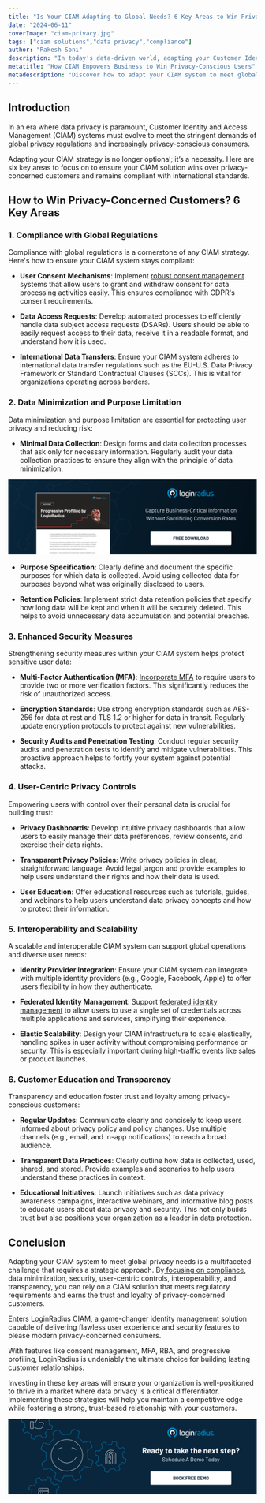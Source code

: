 ```yaml
---
title: "Is Your CIAM Adapting to Global Needs? 6 Key Areas to Win Privacy-Concerned Customers"
date: "2024-06-11"
coverImage: "ciam-privacy.jpg"
tags: ["ciam solutions","data privacy","compliance"]
author: "Rakesh Soni"
description: "In today's data-driven world, adapting your Customer Identity and Access Management (CIAM) system to meet global privacy needs is essential. Explore six key areas to ensure your CIAM solution remains compliant, secure, and user-friendly, building trust with privacy-conscious customers. From implementing enhanced security measures to offering user-centric privacy controls, learn how to stay ahead in a market where data privacy is paramount."
metatitle: "How CIAM Empowers Business to Win Privacy-Conscious Users"
metadescription: "Discover how to adapt your CIAM system to meet global privacy regulations and win the trust of privacy-concerned customers by focusing on compliance, security, & data minimization."
---
```

## Introduction

In an era where data privacy is paramount, Customer Identity and Access Management (CIAM) systems must evolve to meet the stringent demands of [global privacy regulations](https://www.loginradius.com/gdpr-and-privacy/) and increasingly privacy-conscious consumers. 

Adapting your CIAM strategy is no longer optional; it’s a necessity. Here are six key areas to focus on to ensure your CIAM solution wins over privacy-concerned customers and remains compliant with international standards.

## How to Win Privacy-Concerned Customers? 6 Key Areas

### 1. Compliance with Global Regulations

Compliance with global regulations is a cornerstone of any CIAM strategy. Here's how to ensure your CIAM system stays compliant:

* **User Consent Mechanisms**: Implement [robust consent management](https://www.loginradius.com/consent-preference-management/) systems that allow users to grant and withdraw consent for data processing activities easily. This ensures compliance with GDPR's consent requirements.

* **Data Access Requests**: Develop automated processes to efficiently handle data subject access requests (DSARs). Users should be able to easily request access to their data, receive it in a readable format, and understand how it is used.

* **International Data Transfers**: Ensure your CIAM system adheres to international data transfer regulations such as the EU-U.S. Data Privacy Framework or Standard Contractual Clauses (SCCs). This is vital for organizations operating across borders.

### 2. Data Minimization and Purpose Limitation

Data minimization and purpose limitation are essential for protecting user privacy and reducing risk:

* **Minimal Data Collection**: Design forms and data collection processes that ask only for necessary information. Regularly audit your data collection practices to ensure they align with the principle of data minimization.

[![DS-progressive-profiling](DS-progressive-profiling.png)](https://www.loginradius.com/resource/datasheet/progressive-profiling-cx/)

* **Purpose Specification**: Clearly define and document the specific purposes for which data is collected. Avoid using collected data for purposes beyond what was originally disclosed to users.

* **Retention Policies**: Implement strict data retention policies that specify how long data will be kept and when it will be securely deleted. This helps to avoid unnecessary data accumulation and potential breaches.

### 3. Enhanced Security Measures

Strengthening security measures within your CIAM system helps protect sensitive user data:

* **Multi-Factor Authentication (MFA)**: [Incorporate MFA](https://www.loginradius.com/multi-factor-authentication/) to require users to provide two or more verification factors. This significantly reduces the risk of unauthorized access.

* **Encryption Standards**: Use strong encryption standards such as AES-256 for data at rest and TLS 1.2 or higher for data in transit. Regularly update encryption protocols to protect against new vulnerabilities.

* **Security Audits and Penetration Testing**: Conduct regular security audits and penetration tests to identify and mitigate vulnerabilities. This proactive approach helps to fortify your system against potential attacks.

### 4. User-Centric Privacy Controls

Empowering users with control over their personal data is crucial for building trust:

* **Privacy Dashboards**: Develop intuitive privacy dashboards that allow users to easily manage their data preferences, review consents, and exercise their data rights.

* **Transparent Privacy Policies**: Write privacy policies in clear, straightforward language. Avoid legal jargon and provide examples to help users understand their rights and how their data is used.

* **User Education**: Offer educational resources such as tutorials, guides, and webinars to help users understand data privacy concepts and how to protect their information.

### 5. Interoperability and Scalability

A scalable and interoperable CIAM system can support global operations and diverse user needs:

* **Identity Provider Integration**: Ensure your CIAM system can integrate with multiple identity providers (e.g., Google, Facebook, Apple) to offer users flexibility in how they authenticate.

* **Federated Identity Management**: Support [federated identity management](https://www.loginradius.com/blog/identity/what-is-federated-identity-management/) to allow users to use a single set of credentials across multiple applications and services, simplifying their experience.

* **Elastic Scalability**: Design your CIAM infrastructure to scale elastically, handling spikes in user activity without compromising performance or security. This is especially important during high-traffic events like sales or product launches.

### 6. Customer Education and Transparency

Transparency and education foster trust and loyalty among privacy-conscious customers:

* **Regular Updates**: Communicate clearly and concisely to keep users informed about privacy policy and policy changes. Use multiple channels (e.g., email, and in-app notifications) to reach a broad audience.

* **Transparent Data Practices**: Clearly outline how data is collected, used, shared, and stored. Provide examples and scenarios to help users understand these practices in context.

* **Educational Initiatives**: Launch initiatives such as data privacy awareness campaigns, interactive webinars, and informative blog posts to educate users about data privacy and security. This not only builds trust but also positions your organization as a leader in data protection.

## Conclusion

Adapting your CIAM system to meet global privacy needs is a multifaceted challenge that requires a strategic approach. By[ focusing on compliance](https://www.loginradius.com/customer-privacy/), data minimization, security, user-centric controls, interoperability, and transparency, you can rely on a CIAM solution that meets regulatory requirements and earns the trust and loyalty of privacy-concerned customers. 

Enters LoginRadius CIAM, a game-changer identity management solution capable of delivering flawless user experience and security features to please modern privacy-concerned consumers. 

With features like consent management, MFA, RBA, and progressive profiling, LoginRadius is undeniably the ultimate choice for building lasting customer relationships.

Investing in these key areas will ensure your organization is well-positioned to thrive in a market where data privacy is a critical differentiator. Implementing these strategies will help you maintain a competitive edge while fostering a strong, trust-based relationship with your customers.

[![book-a-free-demo-loginradius](../../assets/book-a-demo-loginradius.png)](https://www.loginradius.com/book-a-demo/)